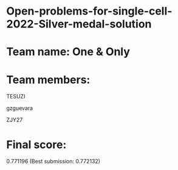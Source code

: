 # Open-problems-for-single-cell-2022-Silver-medal-solution


# Team name: One & Only

# Team members:

TESUZI

gzguevara

ZJY27

# Final score: 

0.771196 (Best submission: 0.772132)
